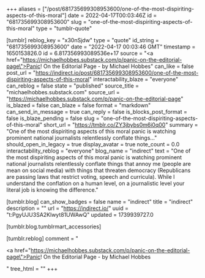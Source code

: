 +++
aliases = ["/post/681735699308953600/one-of-the-most-dispiriting-aspects-of-this-moral"]
date = 2022-04-17T00:03:46Z
id = "681735699308953600"
slug = "one-of-the-most-dispiriting-aspects-of-this-moral"
type = "tumblr-quote"

[tumblr]
reblog_key = "x30nSjdw"
type = "quote"
id_string = "681735699308953600"
date = "2022-04-17 00:03:46 GMT"
timestamp = 1650153826.0
id = 6.817356993089536e+17
source = "<a href=\"https://michaelhobbes.substack.com/p/panic-on-the-editorial-page\">Panic! On the Editorial Page - by Michael Hobbes</a>"
can_like = false
post_url = "https://indirect.io/post/681735699308953600/one-of-the-most-dispiriting-aspects-of-this-moral"
interactability_blaze = "everyone"
can_reblog = false
state = "published"
source_title = "michaelhobbes.substack.com"
source_url = "https://michaelhobbes.substack.com/p/panic-on-the-editorial-page"
is_blazed = false
can_blaze = false
format = "markdown"
can_send_in_message = true
can_reply = false
is_blocks_post_format = false
is_blaze_pending = false
slug = "one-of-the-most-dispiriting-aspects-of-this-moral"
short_url = "https://tmblr.co/ZY3jbybs0m6i0q00"
summary = "One of the most dispiriting aspects of this moral panic is watching prominent national journalists relentlessly conflate things..."
should_open_in_legacy = true
display_avatar = true
note_count = 0.0
interactability_reblog = "everyone"
blog_name = "indirect"
text = "One of the most dispiriting aspects of this moral panic is watching prominent national journalists relentlessly conflate things that annoy me (people are mean on social media) with things that threaten democracy (Republicans are passing laws that restrict voting, speech and curricula). While I understand the conflation on a human level, on a journalistic level your literal job is knowing the difference."

[tumblr.blog]
can_show_badges = false
name = "indirect"
title = "indirect"
description = ""
url = "https://indirect.io/"
uuid = "t:PgyUJU3SA2Klwyt81UWAwQ"
updated = 1739939727.0

[tumblr.blog.tumblrmart_accessories]

[tumblr.reblog]
comment = "<p><a href=\"https://michaelhobbes.substack.com/p/panic-on-the-editorial-page\">Panic! On the Editorial Page - by Michael Hobbes</a></p>"
tree_html = ""
+++
